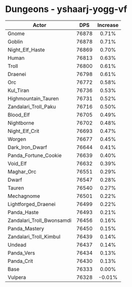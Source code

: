 # Dungeons - yshaarj-yogg-vf
| Actor | DPS | Increase |
|---|:---:|:---:|
|Gnome|76878|0.71%|
|Goblin|76878|0.71%|
|Night_Elf_Haste|76869|0.70%|
|Human|76813|0.63%|
|Troll|76800|0.61%|
|Draenei|76798|0.61%|
|Orc|76772|0.58%|
|Kul_Tiran|76736|0.53%|
|Highmountain_Tauren|76731|0.52%|
|Zandalari_Troll_Paku|76716|0.50%|
|Blood_Elf|76705|0.49%|
|Nightborne|76702|0.48%|
|Night_Elf_Crit|76693|0.47%|
|Worgen|76677|0.45%|
|Dark_Iron_Dwarf|76644|0.41%|
|Panda_Fortune_Cookie|76639|0.40%|
|Void_Elf|76632|0.39%|
|Maghar_Orc|76551|0.29%|
|Dwarf|76547|0.28%|
|Tauren|76540|0.27%|
|Mechagnome|76501|0.22%|
|Lightforged_Draenei|76499|0.22%|
|Panda_Haste|76493|0.21%|
|Zandalari_Troll_Bwonsamdi|76456|0.16%|
|Panda_Mastery|76450|0.15%|
|Zandalari_Troll_Kimbul|76439|0.14%|
|Undead|76437|0.14%|
|Panda_Vers|76434|0.13%|
|Panda_Crit|76430|0.13%|
|Base|76333|0.00%|
|Vulpera|76328|-0.01%|
